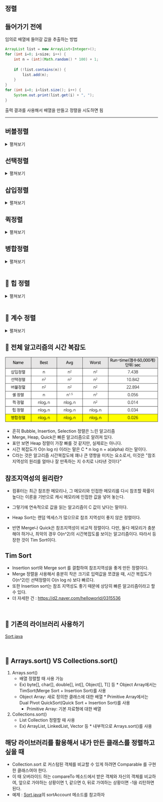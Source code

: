 정렬
-

들어가기 전에
-

임의로 배열에 들어갈 값을 추출하는 방법
```java
ArrayList list = new ArrayList<Integer>();
for (int i=0; i<size; i++) {
    int n = (int)(Math.random() * 100) + 1;

    if (!list.contains(n)) {
        list.add(n);
    }
}
for (int i=0; i<list.size(); i++) {
    System.out.print(list.get(i) + ", ");
}
```

출력 결과를 사용해서 배열을 만들고 정렬을 시도하면 됨

---


버블정렬
-
<details>
    <summary>펼쳐보기</summary>

* 가장 먼저 생각해볼 수 있는 알고리즘
* 인접한 두 값을 비교해서 변경해 가며 정렬하는 방법
* 장점 : 구현이 쉽다.
* 단점 : O(n^2) 으로 느린 알고리즘인데다가, 값의 변경이 많아서 느리다. 선택 정렬보다 더 느리다.
* 시간 복잡도 : n * (n-1) / 2 => O(n^2)

![버블정렬](./img/버블정렬.gif)

* 실행 : [BubbleSort.java](./BubbleSort.java)
</details>



선택정렬
-
<details>
    <summary>펼쳐보기</summary>

* 계속 반복해서 리스트를 반복해서 가장 작은 값을 하나 결정하고 그것을 앞에서 부터 정렬해 넣는 방법 (한번 반복할 때 마다, 다음 반복의 범위가 줄어들음)
* 장점 : 메모리가 제한적일 때 성능상의 이점을 가져갈 수 있다.
* 단점 : 시간복잡도가 O(n^2)으로 좋지 못하나 모든 경우에서 버블 정렬보다는 성능이 좋다.
* 시간 복잡도 : n * (n-1) / 2 => O(n^2)

![선택정렬](./img/선택정렬.gif)

![선택정렬](./img/선택정렬_1.gif)

* 실행 : [SelectSort.java](./SelectSort.java)
</details>


삽입정렬
-
<details>
    <summary>펼쳐보기</summary>

* 정렬하는 범위를 넓혀 가면서 정렬한다. 범위에 들어온 새로운 값을 뒤에서 부터 비교해가며 값을 뒤로 밀어내고, 제자리에 찾아가는 방법이다.
   - 자료 배열의 모든 요소를 앞에서부터 차례대로 이미 정렬된 배열 부분과 비교하여, 자신의 위치를 찾아 삽입함으로써 정렬을 완성하는 알고리즘
* 장점 : 거의 정렬이 되어있는 값을 정렬할 때 상당히 빠르다. (일부 값만을 정렬하므로)
* 단점 : 배열이 길어질수록 효율이 떨어진다
* 시간 복잡도 (최악의 경우) : n * (n-1) / 2 => O(n ^ 2)
    * 최선인 경우 O(n)

![삽입정렬](./img/삽입정렬.gif)

![삽입정렬](./img/삽입정렬_1.png)

* 실행 : [InsertSort.java](./InsertSort.java)
</details>


퀵정렬
-
<details>
    <summary>펼쳐보기</summary>

* 평균 속도가 O(N+logN)
* logN은 굉장히 작은 숫자
    - 2^10 = 대략 1,000 
    - 2^20 = 대략 1,000,000
    - logN 에서 N 이 1,000,000, 일 때 20 정도
* 특정한 값을 기준으로 큰 숫자와 작은 숫자를 서로 교환한 뒤에 좌우로 배열을 다시 정렬함
* 이때 특정한 기준으로 피벗(pivot)이라고 부름 (보통 가장 앞에 있는 값을 피벗으로 설정)
    1. 피벗을 기준으로 좌측에서 출발해서 핏보다 큰 값을 찾고 
    2. 우측에서 시작해서 피벗보다 작은 값을 찾는다.
    3. 둘이 인덱스가 엇갈렸으면 시작값과 피벗값을 가꾸고 그렇지 않으면 인덱스에 해당하는 두 값을 교환
    4. 피벗을 기준으로 나뉜 좌우 두 배열의 시작, 끝 값으로 재귀호출을 2번 실행

![퀵정렬](./img/퀵정렬.gif)

* 실행 : [QuickSort.java](./QuickSort.java)
</details>


병합정렬
-
<details>
    <summary>펼쳐보기</summary>

* 정의 : 반으로 나누다가 그 크기가 1이 되면 병합을 시작. 반씩 정렬한다.
과정은 아래 사진과 같다.

![병합정렬 모식도](./img/merge-sort-concepts.png)


* 장점 : 퀵 정렬에 비해서 일정한 성능이 나온다. 퀵 정렬은 최악의 경우 거의 정렬된 상태에서 O(n^2)의 시간 복잡도를 가지지만, 병합정렬은 O(nlogn)의 시간복잡도를 가진다.
    - 병합정렬이 나누어지는 수를 순환 호출의 깊이라고 부르는데, 비교 연산하는 회수는 "배열의 크기 * 순환 호출의 깊이"이므로 시간복잡도는 O(nlogn)이 되는 것이다.
    
* 단점 : 추가적인 메모리가 필요하기 때문에 메모리가 제한적일 때 사용할 수 없을 수 있다.
* 구현하기
     1. 정렬을 크기가 1이 될때까지 나눈다
     2. 임의의 배열에 정렬을 수행한다.
     3. 남은 배열의 모든 값을 정렬한다.
     4. 정렬에 들어간 모든 값을 실제 정렬에 넣는다. 
* 실행 : [MergeSort](./MergeSort.java)
</details>


<br/>

📌 힙 정렬
-
<details>
    <summary>펼쳐보기</summary>

* 힙이란, 배열을 이용해서 완전 이진트리를 구현하는 것 
* 완전 이진 트리란, 트리구조중, 왼쪽 부터 차근 차근 채워나가는 구조
* Heapify : heapify란 주어진 데이터를 힙 성질을 만족하도록 만드는 것을 뜻함.

* 배열을 완전 이진 트리 배열 즉, 힙으로 만드는데에는 걸리는 시간 : 1개를 루트노드에 삽입 한 뒤에, 들어가야할 자리에 있는 노드랑 비교해서 교체하는 시간을 heapify 라고 부르고 이 시간은 O(lon n) 이다, 한편 n개를 삽입하는데 걸리는 시간은 O(n * log n) 
* 다만, 이 계산은 완전하지 않다. 노드의 level 별로 heapify 하는데 필요한 비교 연산의 수가 다르기 때문이다.
* 모든 노드 별로 heapify를 수행해야하는 비교연산의 수를 계산하면

![힙노드 레벨별 개수](./img/HeapNode.png)

* 각각의 레벨별 노드의 개수이다. 
* 각각 노드의 heapify 해야하는 개수 * 해당 level에 노드 개수를 모두 더한 값이 시간 복잡도가 되므로


![힙정렬 시간복잡도](./img/HeapComplexity.png)

이렇게 된다.

* 조금 더 쉽게, O(n log n)에서 마지막 리프 노드에 마지막 노드들만 heapify를 수행하면 heap 구조가 완성되므로 O(n/2 * log n)으로 보고 이때  n에 비해서 log n은 매우 작은 숫자이므로 O(n)으로 봐도 됨
* 즉, 모든 노드를 heapify 하는데 걸리는 시간복잡도는 O(n), leafNode 하나는 대략 O(log n)이다. 
* 모든 노드를 heapify 한 뒤에 생기는 root 노드는 가장 큰 값 또는 가장 작은 값임. 이를 맨 마지막 인덱스부터 채워 나가고 그 노드를 제외한 나머지 노드만 정리한다면 배열을 정렬할 수 있음. 이때 시간 복잡도는 O(n*logn)


정리
-
정리하면 
1. 힙구조를 만든다.
2. 맨뒤와 맨 앞을 반복하면서 계속 heapify를 수행한다.
</details>


<br/>

📌 계수 정렬
-
<details>
    <summary>펼쳐보기</summary>

* 데이터 타입이 특정 범위로 제한될 때 사용할 수 있는 정렬로서, 그냥 데이터 타입을 센다는 의미의 Counting(계수) 정렬 이라고 할 수 있다.
* 예를 들어서 5이하의 정수 1,2,1,2,1,2,3,5,4,3,4,5,1,1,1 을 정렬하라고 하면 
    1. 5개의 공간을 만든다. 1이면 1번 공간에, 2이면 2번 공간에, 3이면 3번 공간에, 4이면 4번 공간에 5이면 5번 공간에 개수를 +1 한다.
    2. 모든 공간에 해당하는 타입을 처음부터 끝까지 배열에 담는다.
* 시간 복잡도가 O(n)으로 굉장히 빠른 알고리즘이다.

* 주의할 점은 **데이터 크기**가 한정되어 있을 때만 사용할 수 있는 알고리즘이다.

</details>

📌 전체 알고리즘의 시간 복잡도 
-
![비교표](./img/sort-time-complexity.png)

* 흔히 Bubble, Insertion, Selection 정렬은 느린 알고리즘
* Merge, Heap, Quick은 빠른 알고리즘으로 알려져 있다.
* 표만 보면 Heap 정렬이 가장 빠를 것 같지만, 실제로는 아니다.
* 시간 복잡도가 O(n log n) 이라는 말은 C * n log n + a(alpha) 라는 말이다.
* C라는 것은 알고리즘 시간복잡도에 꽤나 큰 영향을 미치는 요소로서, 이것은 "참조지역성의 원리를 얼마나 잘 만족하는 지 수치로 나타낸 것이다"

참조지역성의 원리란?
-
* 컴퓨터는 최근 참조한 메모리나, 그 메모리와 인접한 메모리를 다시 참조할 확률이 높다는 이론을 기반으로 캐시 메모리에 인접한 값을 넣어 놓는다. 
* 그렇기에 연속적으로 값을 읽는 알고리즘이 C 값이 낮다는 말이다.

* Heap Sort는 랜덤 엑세스가 많으므로 참조 지역성이 좋지 않은 정렬이다.
* 반면 Merge나 Quick은 참조지역성이 비교적 정렬이다. 다만, 둘다 메모리가 충분해야 하거나, 최악의 경우 O(n^2)의 시간복잡도를 보이는 알고리즘이다. 따라서 등장한 것이 Tim Sort이다.

Tim Sort
-
* Insertion sort와 Merge sort 를 결합하여 참조지역성을 좋게 만든 정렬이다.
* Merge 정렬을 사용해서 충분히 작은 크기로 입력값을 쪼갰을 때, 시간 복잡도가 O(n^2)인 선택정렬이 O(n log n) 보다 빠르다.
* 또한 Insertion sort는 참조 지역성도 좋기 때문에 상당히 빠른 알고리즘이라고 할 수 있다.
* 더 자세한 건 : <https://d2.naver.com/helloworld/0315536>

<br/>

📌 기존의 라이브러리 사용하기
-
[Sort.java](./Sort.java)



<br/>

📌 Arrays.sort() VS Collections.sort()
-

1. Arrays.sort()
    * 배열 정렬할 때 사용 가능
    * Ex) byte[], char[], double[], int[], Object[], T[] 등 * Object Array에서는 TimSort(Merge Sort + Insertion Sort)를 사용
    * Object Array: 새로 정의한 클래스에 대한 배열 * Primitive Array에서는 Dual Pivot QuickSort(Quick Sort + Insertion Sort)를 사용
        * Primitive Array: 기본 자료형에 대한 배열
2. Collections.sort()
    * List Collection 정렬할 때 사용
    * Ex) ArrayList, LinkedList, Vector 등 * 내부적으로 Arrays.sort()를 사용


해당 라이브러리를 활용해서 내가 만든 클래스를 정렬하고 싶을 때
-
* Collection.sort 로 커스텀된 객체를 비교할 수 있게 하려면 Comparable<T> 를 구현한 클래스여야 한다.
* 이 때 오버라이드 하는 compareTo 메소드에서 받은 객체와 자신의 객체를 비교하여, 앞으로 가야하는 상황이면 1, 같으면 0, 뒤로 가여하는 상황이면 -1을 리턴하면 된다.
* 예제 : [Sort.java](./Sort.java)의 sortAccount 메소드를 참고하자

 
